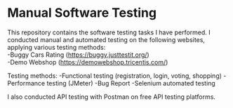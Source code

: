 # Manual Software Testing
This repository contains the software testing tasks I have performed. I conducted manual and automated testing on the following websites, applying various testing methods:  
-Buggy Cars Rating (https://buggy.justtestit.org/)  
-Demo Webshop (https://demowebshop.tricentis.com/)  

Testing methods:
-Functional testing (registration, login, voting, shopping)
-Performance testing (JMeter)
-Bug Report
-Selenium automated testing

I also conducted API testing with Postman on free API testing platforms.
